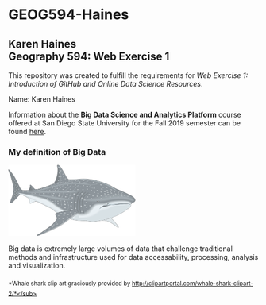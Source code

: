 # GEOG594-Haines
## Karen Haines <br> Geography 594:  Web Exercise 1

This repository was created to fulfill the requirements for *Web Exercise 1: Introduction of GitHub and Online Data Science Resources*.

Name: Karen Haines

Information about the **Big Data Science and Analytics Platform** course offered at San Diego State University for the Fall 2019 semester can be found [here](https://map.sdsu.edu/bigdata/).

### My definition of Big Data
<img src=https://github.com/drolny/GEOG594-Haines/blob/master/WhaleSharkLogo.png width=256>  

Big data is extremely large volumes of data that challenge traditional methods and infrastructure used for data accessability, processing, analysis and visualization.  

<sub> *Whale shark clip art graciously provided by http://clipartportal.com/whale-shark-clipart-2/*</sub>
